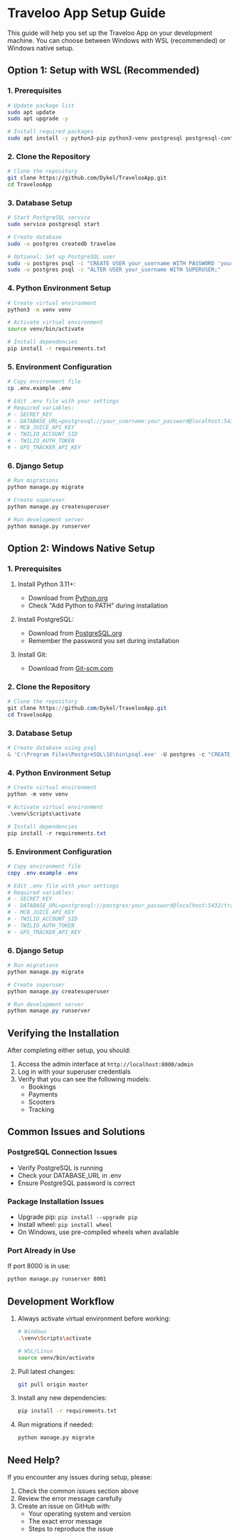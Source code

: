 # Traveloo App Setup Guide

This guide will help you set up the Traveloo App on your development machine. You can choose between Windows with WSL (recommended) or Windows native setup.

## Option 1: Setup with WSL (Recommended)

### 1. Prerequisites
```bash
# Update package list
sudo apt update
sudo apt upgrade -y

# Install required packages
sudo apt install -y python3-pip python3-venv postgresql postgresql-contrib git
```

### 2. Clone the Repository
```bash
# Clone the repository
git clone https://github.com/Dykel/TravelooApp.git
cd TravelooApp
```

### 3. Database Setup
```bash
# Start PostgreSQL service
sudo service postgresql start

# Create database
sudo -u postgres createdb traveloo

# Optional: Set up PostgreSQL user
sudo -u postgres psql -c "CREATE USER your_username WITH PASSWORD 'your_password';"
sudo -u postgres psql -c "ALTER USER your_username WITH SUPERUSER;"
```

### 4. Python Environment Setup
```bash
# Create virtual environment
python3 -m venv venv

# Activate virtual environment
source venv/bin/activate

# Install dependencies
pip install -r requirements.txt
```

### 5. Environment Configuration
```bash
# Copy environment file
cp .env.example .env

# Edit .env file with your settings
# Required variables:
# - SECRET_KEY
# - DATABASE_URL=postgresql://your_username:your_password@localhost:5432/traveloo
# - MCB_JUICE_API_KEY
# - TWILIO_ACCOUNT_SID
# - TWILIO_AUTH_TOKEN
# - GPS_TRACKER_API_KEY
```

### 6. Django Setup
```bash
# Run migrations
python manage.py migrate

# Create superuser
python manage.py createsuperuser

# Run development server
python manage.py runserver
```

## Option 2: Windows Native Setup

### 1. Prerequisites

1. Install Python 3.11+:
   - Download from [Python.org](https://www.python.org/downloads/)
   - Check "Add Python to PATH" during installation

2. Install PostgreSQL:
   - Download from [PostgreSQL.org](https://www.postgresql.org/download/windows/)
   - Remember the password you set during installation

3. Install Git:
   - Download from [Git-scm.com](https://git-scm.com/download/win)

### 2. Clone the Repository
```powershell
# Clone the repository
git clone https://github.com/Dykel/TravelooApp.git
cd TravelooApp
```

### 3. Database Setup
```powershell
# Create database using psql
& 'C:\Program Files\PostgreSQL\16\bin\psql.exe' -U postgres -c "CREATE DATABASE traveloo;"
```

### 4. Python Environment Setup
```powershell
# Create virtual environment
python -m venv venv

# Activate virtual environment
.\venv\Scripts\activate

# Install dependencies
pip install -r requirements.txt
```

### 5. Environment Configuration
```powershell
# Copy environment file
copy .env.example .env

# Edit .env file with your settings
# Required variables:
# - SECRET_KEY
# - DATABASE_URL=postgresql://postgres:your_password@localhost:5432/traveloo
# - MCB_JUICE_API_KEY
# - TWILIO_ACCOUNT_SID
# - TWILIO_AUTH_TOKEN
# - GPS_TRACKER_API_KEY
```

### 6. Django Setup
```powershell
# Run migrations
python manage.py migrate

# Create superuser
python manage.py createsuperuser

# Run development server
python manage.py runserver
```

## Verifying the Installation

After completing either setup, you should:

1. Access the admin interface at `http://localhost:8000/admin`
2. Log in with your superuser credentials
3. Verify that you can see the following models:
   - Bookings
   - Payments
   - Scooters
   - Tracking

## Common Issues and Solutions

### PostgreSQL Connection Issues
- Verify PostgreSQL is running
- Check your DATABASE_URL in .env
- Ensure PostgreSQL password is correct

### Package Installation Issues
- Upgrade pip: `pip install --upgrade pip`
- Install wheel: `pip install wheel`
- On Windows, use pre-compiled wheels when available

### Port Already in Use
If port 8000 is in use:
```bash
python manage.py runserver 8001
```

## Development Workflow

1. Always activate virtual environment before working:
   ```bash
   # Windows
   .\venv\Scripts\activate
   
   # WSL/Linux
   source venv/bin/activate
   ```

2. Pull latest changes:
   ```bash
   git pull origin master
   ```

3. Install any new dependencies:
   ```bash
   pip install -r requirements.txt
   ```

4. Run migrations if needed:
   ```bash
   python manage.py migrate
   ```

## Need Help?

If you encounter any issues during setup, please:
1. Check the common issues section above
2. Review the error message carefully
3. Create an issue on GitHub with:
   - Your operating system and version
   - The exact error message
   - Steps to reproduce the issue
